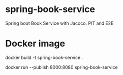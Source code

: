 # spring-book-service
Spring boot Book Service with Jacoco. PIT and E2E

# Docker image

docker build -t spring-book-service .

docker run --publish 8000:8080 spring-book-service